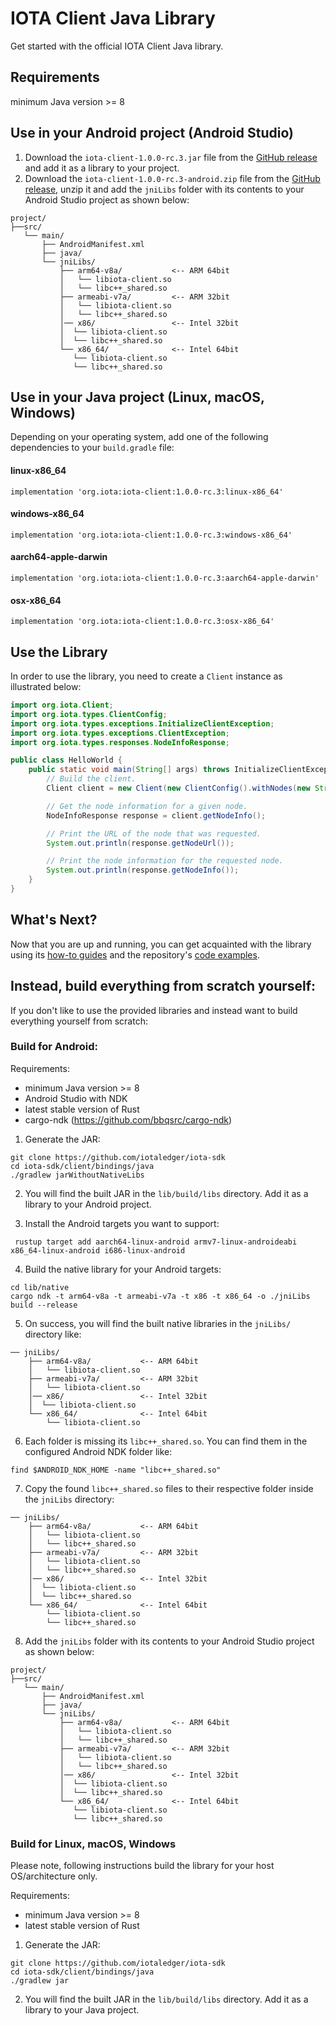 # IOTA Client Java Library

Get started with the official IOTA Client Java library.

## Requirements

minimum Java version >= 8

## Use in your Android project (Android Studio)

1. Download the `iota-client-1.0.0-rc.3.jar` file from the [GitHub release](https://github.com/iotaledger/iota-sdk/releases/tag/iota-client-java-1.0.0-rc.3) and add it as a library to your project.
2. Download the `iota-client-1.0.0-rc.3-android.zip` file from the [GitHub release](https://github.com/iotaledger/iota-sdk/releases/tag/iota-client-java-1.0.0-rc.3), unzip it and add the `jniLibs` folder with its contents to your Android Studio project as shown below:

```
project/
├──src/
   └── main/
       ├── AndroidManifest.xml
       ├── java/
       └── jniLibs/ 
           ├── arm64-v8a/           <-- ARM 64bit
           │   └── libiota-client.so
           │   └── libc++_shared.so
           ├── armeabi-v7a/         <-- ARM 32bit
           │   └── libiota-client.so
           │   └── libc++_shared.so
           │── x86/                 <-- Intel 32bit
           │  └── libiota-client.so
           │  └── libc++_shared.so
           └── x86_64/              <-- Intel 64bit
              └── libiota-client.so
              └── libc++_shared.so
```

## Use in your Java project (Linux, macOS, Windows)

Depending on your operating system, add one of the following dependencies to your `build.gradle` file:

#### linux-x86_64
```
implementation 'org.iota:iota-client:1.0.0-rc.3:linux-x86_64'
```

#### windows-x86_64
```
implementation 'org.iota:iota-client:1.0.0-rc.3:windows-x86_64'
```

#### aarch64-apple-darwin
```
implementation 'org.iota:iota-client:1.0.0-rc.3:aarch64-apple-darwin'
```

#### osx-x86_64
```
implementation 'org.iota:iota-client:1.0.0-rc.3:osx-x86_64'
```

## Use the Library

In order to use the library, you need to create a `Client` instance as illustrated below:

```java
import org.iota.Client;
import org.iota.types.ClientConfig;
import org.iota.types.exceptions.InitializeClientException;
import org.iota.types.exceptions.ClientException;
import org.iota.types.responses.NodeInfoResponse;

public class HelloWorld {
    public static void main(String[] args) throws InitializeClientException, ClientException {
        // Build the client.
        Client client = new Client(new ClientConfig().withNodes(new String[]{"https://api.testnet.shimmer.network"}));

        // Get the node information for a given node.
        NodeInfoResponse response = client.getNodeInfo();

        // Print the URL of the node that was requested.
        System.out.println(response.getNodeUrl());

        // Print the node information for the requested node.
        System.out.println(response.getNodeInfo());
    }
}
```

## What's Next?

Now that you are up and running, you can get acquainted with the library using
its [how-to guides](https://wiki.iota.org/shimmer/iota-sdk/how_tos/run_how_tos/) and the
repository's [code examples](https://github.com/iotaledger/iota-sdk/tree/develop/client/bindings/java/examples/src).

## Instead, build everything from scratch yourself:

If you don't like to use the provided libraries and instead want to build everything yourself from scratch:

### Build for Android:

Requirements:

- minimum Java version >= 8
- Android Studio with NDK
- latest stable version of Rust
- cargo-ndk (https://github.com/bbqsrc/cargo-ndk)

1. Generate the JAR:
```
git clone https://github.com/iotaledger/iota-sdk
cd iota-sdk/client/bindings/java
./gradlew jarWithoutNativeLibs
```

2. You will find the built JAR in the `lib/build/libs` directory. Add it as a library to your Android project.

3. Install the Android targets you want to support:
```
 rustup target add aarch64-linux-android armv7-linux-androideabi x86_64-linux-android i686-linux-android
```

4. Build the native library for your Android targets:
```
cd lib/native
cargo ndk -t arm64-v8a -t armeabi-v7a -t x86 -t x86_64 -o ./jniLibs build --release
```

5. On success, you will find the built native libraries in the `jniLibs/` directory like:
```
── jniLibs/ 
    ├── arm64-v8a/           <-- ARM 64bit
    │   └── libiota-client.so
    ├── armeabi-v7a/         <-- ARM 32bit
    │   └── libiota-client.so
    │── x86/                 <-- Intel 32bit
    │  └── libiota-client.so
    └── x86_64/              <-- Intel 64bit
        └── libiota-client.so
```

6. Each folder is missing its `libc++_shared.so`. You can find them in the configured Android NDK folder like:
```
find $ANDROID_NDK_HOME -name "libc++_shared.so"
```

7. Copy the found `libc++_shared.so` files to their respective folder inside the `jniLibs` directory:
```
── jniLibs/ 
    ├── arm64-v8a/           <-- ARM 64bit
    │   └── libiota-client.so
    │   └── libc++_shared.so
    ├── armeabi-v7a/         <-- ARM 32bit
    │   └── libiota-client.so
    │   └── libc++_shared.so
    │── x86/                 <-- Intel 32bit
    │  └── libiota-client.so
    │  └── libc++_shared.so
    └── x86_64/              <-- Intel 64bit
        └── libiota-client.so
        └── libc++_shared.so
```

8. Add the `jniLibs` folder with its contents to your Android Studio project as shown below:
```
project/
├──src/
   └── main/
       ├── AndroidManifest.xml
       ├── java/
       └── jniLibs/ 
           ├── arm64-v8a/           <-- ARM 64bit
           │   └── libiota-client.so
           │   └── libc++_shared.so
           ├── armeabi-v7a/         <-- ARM 32bit
           │   └── libiota-client.so
           │   └── libc++_shared.so
           │── x86/                 <-- Intel 32bit
           │  └── libiota-client.so
           │  └── libc++_shared.so
           └── x86_64/              <-- Intel 64bit
              └── libiota-client.so
              └── libc++_shared.so
```

### Build for Linux, macOS, Windows

Please note, following instructions build the library for your host OS/architecture only.

Requirements:

- minimum Java version >= 8
- latest stable version of Rust

1. Generate the JAR:
```
git clone https://github.com/iotaledger/iota-sdk
cd iota-sdk/client/bindings/java
./gradlew jar
```

2. You will find the built JAR in the `lib/build/libs` directory. Add it as a library to your Java project.